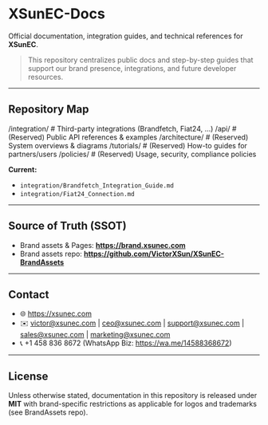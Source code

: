 # XSunEC-Docs

Official documentation, integration guides, and technical references for **XSunEC**.

> This repository centralizes public docs and step-by-step guides that support our
> brand presence, integrations, and future developer resources.

---

## Repository Map

/integration/ # Third-party integrations (Brandfetch, Fiat24, …)
/api/ # (Reserved) Public API references & examples
/architecture/ # (Reserved) System overviews & diagrams
/tutorials/ # (Reserved) How-to guides for partners/users
/policies/ # (Reserved) Usage, security, compliance policies

**Current:**
- `integration/Brandfetch_Integration_Guide.md`
- `integration/Fiat24_Connection.md`

---

## Source of Truth (SSOT)

- Brand assets & Pages: **https://brand.xsunec.com**
- Brand assets repo: **https://github.com/VictorXSun/XSunEC-BrandAssets**

---

## Contact

- 🌐 https://xsunec.com  
- ✉️ victor@xsunec.com | ceo@xsunec.com | support@xsunec.com | sales@xsunec.com | marketing@xsunec.com  
- 📞 +1 458 836 8672 (WhatsApp Biz: https://wa.me/14588368672)

---

## License

Unless otherwise stated, documentation in this repository is released under **MIT** with
brand-specific restrictions as applicable for logos and trademarks (see BrandAssets repo).
